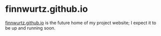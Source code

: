 # finnwurtz.github.io
[finnwurtz.github.io](https://finnwurtz.github.io/) is the future home of my project website; I expect it to be up and running soon.
